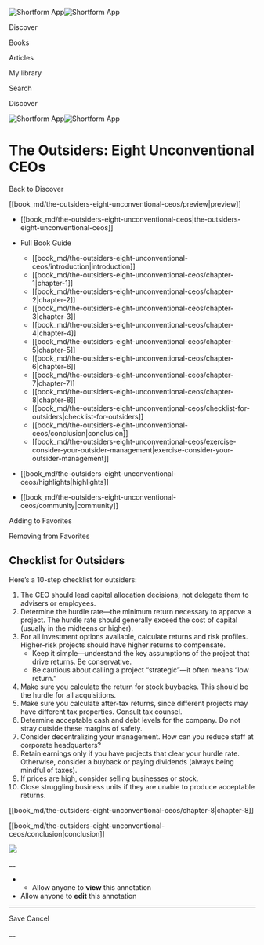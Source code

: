 ![Shortform App](/img/logo.36a2399e.svg)![Shortform App](/img/logo-dark.70c1b072.svg)

Discover

Books

Articles

My library

Search

Discover

![Shortform App](/img/logo.36a2399e.svg)![Shortform App](/img/logo-dark.70c1b072.svg)

# The Outsiders: Eight Unconventional CEOs

Back to Discover

[[book_md/the-outsiders-eight-unconventional-ceos/preview|preview]]

  * [[book_md/the-outsiders-eight-unconventional-ceos|the-outsiders-eight-unconventional-ceos]]
  * Full Book Guide

    * [[book_md/the-outsiders-eight-unconventional-ceos/introduction|introduction]]
    * [[book_md/the-outsiders-eight-unconventional-ceos/chapter-1|chapter-1]]
    * [[book_md/the-outsiders-eight-unconventional-ceos/chapter-2|chapter-2]]
    * [[book_md/the-outsiders-eight-unconventional-ceos/chapter-3|chapter-3]]
    * [[book_md/the-outsiders-eight-unconventional-ceos/chapter-4|chapter-4]]
    * [[book_md/the-outsiders-eight-unconventional-ceos/chapter-5|chapter-5]]
    * [[book_md/the-outsiders-eight-unconventional-ceos/chapter-6|chapter-6]]
    * [[book_md/the-outsiders-eight-unconventional-ceos/chapter-7|chapter-7]]
    * [[book_md/the-outsiders-eight-unconventional-ceos/chapter-8|chapter-8]]
    * [[book_md/the-outsiders-eight-unconventional-ceos/checklist-for-outsiders|checklist-for-outsiders]]
    * [[book_md/the-outsiders-eight-unconventional-ceos/conclusion|conclusion]]
    * [[book_md/the-outsiders-eight-unconventional-ceos/exercise-consider-your-outsider-management|exercise-consider-your-outsider-management]]
  * [[book_md/the-outsiders-eight-unconventional-ceos/highlights|highlights]]
  * [[book_md/the-outsiders-eight-unconventional-ceos/community|community]]



Adding to Favorites 

Removing from Favorites 

## Checklist for Outsiders

Here’s a 10-step checklist for outsiders:

  1. The CEO should lead capital allocation decisions, not delegate them to advisers or employees.
  2. Determine the hurdle rate—the minimum return necessary to approve a project. The hurdle rate should generally exceed the cost of capital (usually in the midteens or higher).
  3. For all investment options available, calculate returns and risk profiles. Higher-risk projects should have higher returns to compensate. 
     * Keep it simple—understand the key assumptions of the project that drive returns. Be conservative.
     * Be cautious about calling a project “strategic”—it often means “low return.”
  4. Make sure you calculate the return for stock buybacks. This should be the hurdle for all acquisitions.
  5. Make sure you calculate after-tax returns, since different projects may have different tax properties. Consult tax counsel.
  6. Determine acceptable cash and debt levels for the company. Do not stray outside these margins of safety.
  7. Consider decentralizing your management. How can you reduce staff at corporate headquarters? 
  8. Retain earnings only if you have projects that clear your hurdle rate. Otherwise, consider a buyback or paying dividends (always being mindful of taxes).
  9. If prices are high, consider selling businesses or stock. 
  10. Close struggling business units if they are unable to produce acceptable returns.



[[book_md/the-outsiders-eight-unconventional-ceos/chapter-8|chapter-8]]

[[book_md/the-outsiders-eight-unconventional-ceos/conclusion|conclusion]]

![](https://bat.bing.com/action/0?ti=56018282&Ver=2&mid=acf0c989-ff60-44ff-af56-bef5afdc1a65&sid=1711133063fa11eebdec89a8b8ae3bbc&vid=171147a063fa11eea7440fcfeb230d96&vids=0&msclkid=N&pi=0&lg=en-US&sw=800&sh=600&sc=24&nwd=1&tl=Shortform%20%7C%20Book&p=https%3A%2F%2Fwww.shortform.com%2Fapp%2Fbook%2Fthe-outsiders-eight-unconventional-ceos%2Fchecklist-for-outsiders&r=&lt=334&evt=pageLoad&sv=1&rn=387435)

__

  *   * Allow anyone to **view** this annotation
  * Allow anyone to **edit** this annotation



* * *

Save Cancel

__



